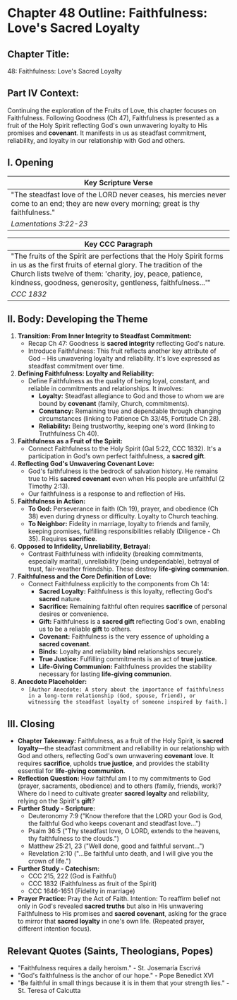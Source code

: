 # Chapter 48 Outline: Faithfulness: Love's Sacred Loyalty

## Chapter Title:

48: Faithfulness: Love's Sacred Loyalty

## Part IV Context:

Continuing the exploration of the Fruits of Love, this chapter focuses on Faithfulness. Following Goodness (Ch 47), Faithfulness is presented as a fruit of the Holy Spirit reflecting God's own unwavering loyalty to His promises and **covenant**. It manifests in us as steadfast commitment, reliability, and loyalty in our relationship with God and others.

## I. Opening

| Key Scripture Verse |
| --- |
| "The steadfast love of the LORD never ceases, his mercies never come to an end; they are new every morning; great is thy faithfulness." |
| _Lamentations 3:22-23_ |

| Key CCC Paragraph |
| --- |
| "The fruits of the Spirit are perfections that the Holy Spirit forms in us as the first fruits of eternal glory. The tradition of the Church lists twelve of them: 'charity, joy, peace, patience, kindness, goodness, generosity, gentleness, faithfulness...'" |
| _CCC 1832_ |

## II. Body: Developing the Theme

1.  **Transition: From Inner Integrity to Steadfast Commitment:**
    *   Recap Ch 47: Goodness is **sacred integrity** reflecting God's nature.
    *   Introduce Faithfulness: This fruit reflects another key attribute of God – His unwavering loyalty and reliability. It's love expressed as steadfast commitment over time.
2.  **Defining Faithfulness: Loyalty and Reliability:**
    *   Define Faithfulness as the quality of being loyal, constant, and reliable in commitments and relationships. It involves:
        *   **Loyalty:** Steadfast allegiance to God and those to whom we are bound by **covenant** (family, Church, commitments).
        *   **Constancy:** Remaining true and dependable through changing circumstances (linking to Patience Ch 33/45, Fortitude Ch 28).
        *   **Reliability:** Being trustworthy, keeping one's word (linking to Truthfulness Ch 40).
3.  **Faithfulness as a Fruit of the Spirit:**
    *   Connect Faithfulness to the Holy Spirit (Gal 5:22, CCC 1832). It's a participation in God's own perfect faithfulness, a **sacred gift**.
4.  **Reflecting God's Unwavering Covenant Love:**
    *   God's faithfulness is the bedrock of salvation history. He remains true to His **sacred covenant** even when His people are unfaithful (2 Timothy 2:13).
    *   Our faithfulness is a response to and reflection of His.
5.  **Faithfulness in Action:**
    *   **To God:** Perseverance in faith (Ch 19), prayer, and obedience (Ch 38) even during dryness or difficulty. Loyalty to Church teaching.
    *   **To Neighbor:** Fidelity in marriage, loyalty to friends and family, keeping promises, fulfilling responsibilities reliably (Diligence - Ch 35). Requires **sacrifice**.
6.  **Opposed to Infidelity, Unreliability, Betrayal:**
    *   Contrast Faithfulness with infidelity (breaking commitments, especially marital), unreliability (being undependable), betrayal of trust, fair-weather friendship. These destroy **life-giving communion**.
7.  **Faithfulness and the Core Definition of Love:**
    *   Connect Faithfulness explicitly to the components from Ch 14:
        *   **Sacred Loyalty:** Faithfulness _is_ this loyalty, reflecting God's **sacred** nature.
        *   **Sacrifice:** Remaining faithful often requires **sacrifice** of personal desires or convenience.
        *   **Gift:** Faithfulness is a **sacred gift** reflecting God's own, enabling us to be a reliable **gift** to others.
        *   **Covenant:** Faithfulness is the very essence of upholding a **sacred covenant**.
        *   **Binds:** Loyalty and reliability **bind** relationships securely.
        *   **True Justice:** Fulfilling commitments is an act of **true justice**.
        *   **Life-Giving Communion:** Faithfulness provides the stability necessary for lasting **life-giving communion**.
8.  **Anecdote Placeholder:**
    *   `[Author Anecdote: A story about the importance of faithfulness in a long-term relationship (God, spouse, friend), or witnessing the steadfast loyalty of someone inspired by faith.]`

## III. Closing

*   **Chapter Takeaway:** Faithfulness, as a fruit of the Holy Spirit, is **sacred loyalty**—the steadfast commitment and reliability in our relationship with God and others, reflecting God's own unwavering **covenant** love. It requires **sacrifice**, upholds **true justice**, and provides the stability essential for **life-giving communion**.
*   **Reflection Question:** How faithful am I to my commitments to God (prayer, sacraments, obedience) and to others (family, friends, work)? Where do I need to cultivate greater **sacred loyalty** and reliability, relying on the Spirit's **gift**?
*   **Further Study - Scripture:**
    *   Deuteronomy 7:9 ("Know therefore that the LORD your God is God, the faithful God who keeps covenant and steadfast love...")
    *   Psalm 36:5 ("Thy steadfast love, O LORD, extends to the heavens, thy faithfulness to the clouds.")
    *   Matthew 25:21, 23 ("Well done, good and faithful servant...")
    *   Revelation 2:10 ("...Be faithful unto death, and I will give you the crown of life.")
*   **Further Study - Catechism:**
    *   CCC 215, 222 (God is Faithful)
    *   CCC 1832 (Faithfulness as fruit of the Spirit)
    *   CCC 1646-1651 (Fidelity in marriage)
*   **Prayer Practice:** Pray the Act of Faith. Intention: To reaffirm belief not only in God's revealed **sacred truths** but also in His unwavering Faithfulness to His promises and **sacred covenant**, asking for the grace to mirror that **sacred loyalty** in one's own life. (Repeated prayer, different intention focus).

## Relevant Quotes (Saints, Theologians, Popes)

*   "Faithfulness requires a daily heroism." - St. Josemaría Escrivá
*   "God's faithfulness is the anchor of our hope." - Pope Benedict XVI
*   "Be faithful in small things because it is in them that your strength lies." - St. Teresa of Calcutta
